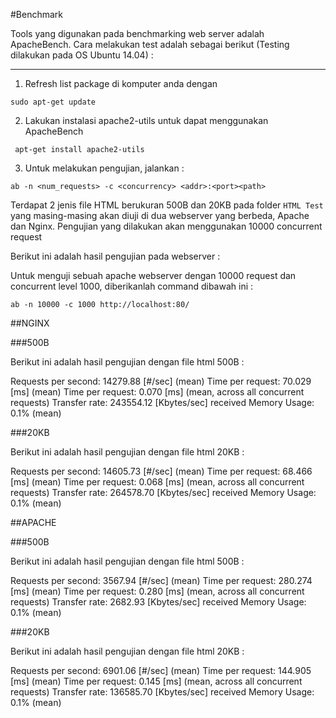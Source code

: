 #Benchmark

Tools yang digunakan pada benchmarking web server adalah ApacheBench. Cara melakukan test adalah sebagai berikut (Testing dilakukan pada OS Ubuntu 14.04) : 

----------

 1.  Refresh list package di komputer anda dengan 
```
sudo apt-get update
```
 2. Lakukan instalasi apache2-utils untuk dapat menggunakan ApacheBench
```
 apt-get install apache2-utils
```
 3. Untuk melakukan pengujian, jalankan : 
```
ab -n <num_requests> -c <concurrency> <addr>:<port><path>
```

Terdapat 2 jenis file HTML berukuran 500B dan 20KB pada folder `HTML Test` yang masing-masing akan diuji di dua webserver yang berbeda, Apache dan Nginx. Pengujian yang dilakukan akan menggunakan 10000 concurrent request

Berikut ini adalah hasil pengujian pada webserver : 

Untuk menguji  sebuah apache webserver dengan 10000 request dan concurrent level 1000, diberikanlah command dibawah ini : 

```
ab -n 10000 -c 1000 http://localhost:80/
```


##NGINX

###500B

Berikut ini adalah hasil pengujian dengan file html 500B : 

Requests per second:    14279.88 [#/sec] (mean)
Time per request:       70.029 [ms] (mean)
Time per request:       0.070 [ms] (mean, across all concurrent requests)
Transfer rate:          243554.12 [Kbytes/sec] received
Memory Usage: 0.1% (mean)

###20KB

Berikut ini adalah hasil pengujian dengan file html 20KB : 

Requests per second:    14605.73 [#/sec] (mean)
Time per request:       68.466 [ms] (mean)
Time per request:       0.068 [ms] (mean, across all concurrent requests)
Transfer rate:          264578.70 [Kbytes/sec] received
Memory Usage: 0.1% (mean)


##APACHE

###500B

Berikut ini adalah hasil pengujian dengan file html 500B : 

Requests per second:    3567.94 [#/sec] (mean)
Time per request:       280.274 [ms] (mean)
Time per request:       0.280 [ms] (mean, across all concurrent requests)
Transfer rate:          2682.93 [Kbytes/sec] received
Memory Usage: 0.1% (mean)


###20KB

Berikut ini adalah hasil pengujian dengan file html 20KB : 

Requests per second:    6901.06 [#/sec] (mean)
Time per request:       144.905 [ms] (mean)
Time per request:       0.145 [ms] (mean, across all concurrent requests)
Transfer rate:          136585.70 [Kbytes/sec] received
Memory Usage: 0.1% (mean)



